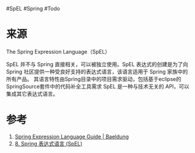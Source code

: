 #SpEL #Spring #Todo 

# 来源
The Spring Expression Language（SpEL） 

SpEL 并不与 Spring 直接相关，可以被独立使用。SpEL 表达式的创建是为了向 Spring 社区提供一种受良好支持的表达式语言，该语言适用于 Spring 家族中的所有产品。
其语言特性由Spring目录中的项目需求驱动，包括基于eclipse的SpringSource套件中的代码补全工具需求
SpEL 是一种与技术无关的 API，可以集成其它表达式语言。


# 参考
1. [Spring Expression Language Guide | Baeldung](https://www.baeldung.com/spring-expression-language)
2. [8. Spring 表达式语言 (SpEL) ](https://itmyhome.com/spring/expressions.html)